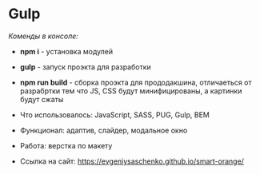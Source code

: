 # Gulp
*Коменды в консоле:*
* **npm i** - установка модулей
* **gulp** - запуск проэкта для разработки
* **npm run build** - сборка проэкта для прододакшина, отличаеться от разрабртки тем что JS, CSS будут минифицированы, а картинки будут сжаты

* Что использовалось: JavaScript, SASS, PUG, Gulp, BEM
* Функционал: адаптив, слайдер, модальное окно
* Работа: верстка по макету
* Ссылка на сайт: https://evgeniysaschenko.github.io/smart-orange/